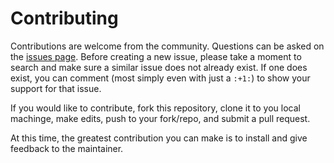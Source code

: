 Contributing
============

Contributions are welcome from the community. Questions can be asked on the
[issues page][1]. Before creating a new issue, please take a moment to search
and make sure a similar issue does not already exist. If one does exist, you
can comment (most simply even with just a `:+1:`) to show your support for that
issue.

If you would like to contribute, fork this repository, clone it to you local
machinge, make edits, push to your fork/repo, and submit a pull request.

At this time, the greatest contribution you can make is to install and
give feedback to the maintainer.


[1]: https://https://github.com/nmtarr/NCBA/issues
